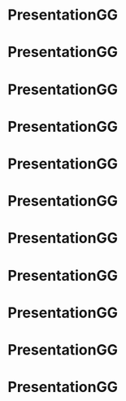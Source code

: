 # PresentationGG
# PresentationGG
# PresentationGG
# PresentationGG
# PresentationGG
# PresentationGG
# PresentationGG
# PresentationGG
# PresentationGG
# PresentationGG
# PresentationGG
